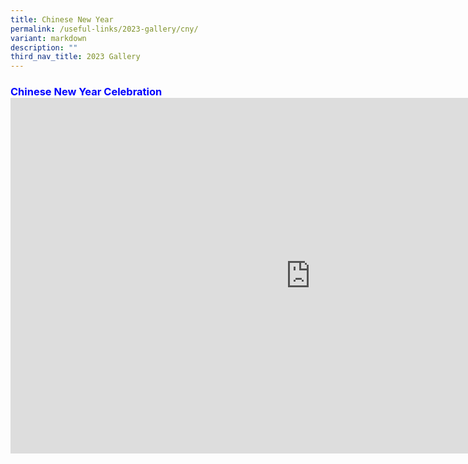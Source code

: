 ```yaml
---
title: Chinese New Year
permalink: /useful-links/2023-gallery/cny/
variant: markdown
description: ""
third_nav_title: 2023 Gallery
---
```

<h3 style="color:blue;">Chinese New Year Celebration
<br>
<iframe allowfullscreen="true" height="569" width="960" frameborder="0" src="https://docs.google.com/presentation/d/e/2PACX-1vQGdp3ooLX7Escqmy9t996enUA4Br9FMpPbsbxu9T5x3Ft_miXR1NSAO2LI-SwK2Jd6djPT0C4Q_uPy/embed?start=true&amp;loop=true&amp;delayms=3000"></iframe>
<br></h3>